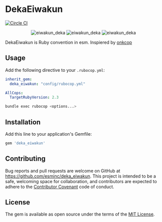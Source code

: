 # DekaEiwakun

[![Circle CI](https://circleci.com/gh/esminc/deka_eiwakun.svg?style=svg)](https://circleci.com/gh/esminc/deka_eiwakun)

<div align='center'>
  <img alt='eiwakun_deka' src='https://idobata.s3.amazonaws.com/uploads/attachment/image/406844/d49d3bc5-0ea0-473f-a2da-23ccf3849d5e/deka_eiwakun.png' />
  <img alt='eiwakun_deka' src='https://idobata.s3.amazonaws.com/uploads/attachment/image/406844/d49d3bc5-0ea0-473f-a2da-23ccf3849d5e/deka_eiwakun.png' />
  <img alt='eiwakun_deka' src='https://idobata.s3.amazonaws.com/uploads/attachment/image/406844/d49d3bc5-0ea0-473f-a2da-23ccf3849d5e/deka_eiwakun.png' />
</div>


DekaEiwakun is Ruby convention in esm.
Inspiered by [onkcop](https://github.com/onk/onkcop)

## Usage

Add the following directive to your `.rubocop.yml`:

```yaml
inherit_gem:
  deka_eiwakun: "config/rubocop.yml"

AllCops:
  TargetRubyVersion: 2.3
```

```sh
bundle exec rubocop <options...>
```

## Installation

Add this line to your application's Gemfile:

```ruby
gem 'deka_eiwakun'
```

## Contributing

Bug reports and pull requests are welcome on GitHub at https://github.com/esminc/deka_eiwakun. This project is intended to be a safe, welcoming space for collaboration, and contributors are expected to adhere to the [Contributor Covenant](http://contributor-covenant.org) code of conduct.


## License

The gem is available as open source under the terms of the [MIT License](http://opensource.org/licenses/MIT).

